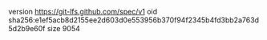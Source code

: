 version https://git-lfs.github.com/spec/v1
oid sha256:e1ef5acb8d2155ee2d603d0e553956b370f94f2345b4fd3bb2a763d5d2b9e60f
size 9054
